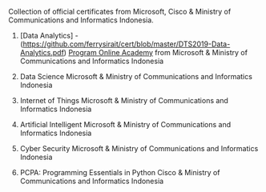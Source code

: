 Collection of official certificates from Microsoft, Cisco & Ministry of Communications and Informatics Indonesia.

1. [Data Analytics] - (https://github.com/ferrysirait/cert/blob/master/DTS2019-Data-Analytics.pdf)
[Program Online Academy](https://github.com/ferrysirait/cert/blob/master/11799000-9035-45b3-879b-1a829f75da32.pdf) from 
Microsoft & Ministry of Communications and Informatics Indonesia

2. Data Science
Microsoft & Ministry of Communications and Informatics Indonesia

3. Internet of Things
Microsoft & Ministry of Communications and Informatics Indonesia

4. Artificial Intelligent
Microsoft & Ministry of Communications and Informatics Indonesia

5. Cyber Security
Microsoft & Ministry of Communications and Informatics Indonesia

6. PCPA: Programming Essentials in Python
Cisco & Ministry of Communications and Informatics Indonesia
